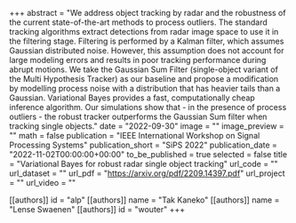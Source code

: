 +++
abstract = "We address object tracking by radar and the robustness of the current state-of-the-art methods to process outliers. The standard tracking algorithms extract detections from radar image space to use it in the filtering stage. Filtering is performed by a Kalman filter, which assumes Gaussian distributed noise. However, this assumption does not account for large modeling errors and results in poor tracking performance during abrupt motions. We take the Gaussian Sum Filter (single-object variant of the Multi Hypothesis Tracker) as our baseline and propose a modification by modelling process noise with a distribution that has heavier tails than a Gaussian. Variational Bayes provides a fast, computationally cheap inference algorithm. Our simulations show that - in the presence of process outliers - the robust tracker outperforms the Gaussian Sum filter when tracking single objects."
date = "2022-09-30"
image = ""
image_preview = ""
math = false
publication = "IEEE International Workshop on Signal Processing Systems"
publication_short = "SiPS 2022"
publication_date = "2022-11-02T00:00:00+00:00"
to_be_published = true
selected = false
title = "Variational Bayes for robust radar single object tracking"
url_code = ""
url_dataset = ""
url_pdf = "https://arxiv.org/pdf/2209.14397.pdf"
url_project = ""
url_video = ""

[[authors]]
    id = "alp"
[[authors]]
    name = "Tak Kaneko"
[[authors]]
    name = "Lense Swaenen"
[[authors]]
    id = "wouter"
+++
